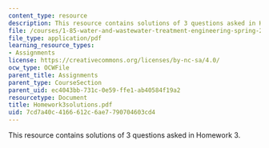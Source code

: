 ```yaml
---
content_type: resource
description: This resource contains solutions of 3 questions asked in Homework 3.
file: /courses/1-85-water-and-wastewater-treatment-engineering-spring-2006/7cd7a40c4166612c6ae7790704603cd4_Homework3solutions.pdf
file_type: application/pdf
learning_resource_types:
- Assignments
license: https://creativecommons.org/licenses/by-nc-sa/4.0/
ocw_type: OCWFile
parent_title: Assignments
parent_type: CourseSection
parent_uid: ec4043bb-731c-0e59-ffe1-ab40584f19a2
resourcetype: Document
title: Homework3solutions.pdf
uid: 7cd7a40c-4166-612c-6ae7-790704603cd4
---
```

This resource contains solutions of 3 questions asked in Homework 3.